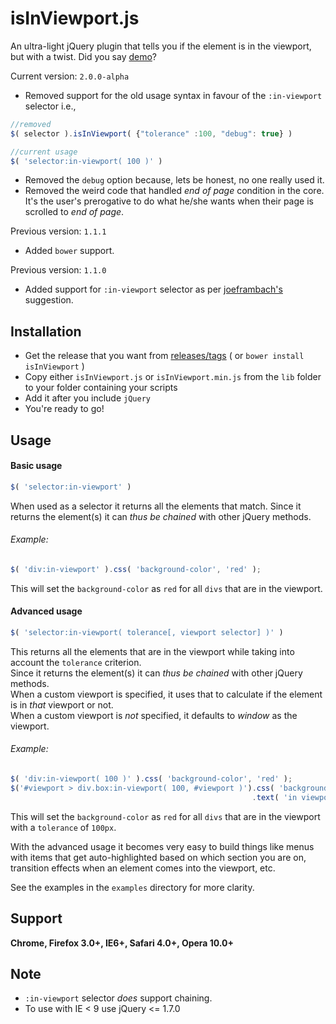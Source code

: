 isInViewport.js
================
An ultra-light jQuery plugin that tells you if the element is in the viewport, but with a twist.
Did you say [demo](http://experiments.muditameta.com/isInViewport/)?

Current version: `2.0.0-alpha`
- Removed support for the old usage syntax in favour of the `:in-viewport` selector i.e.,
```javascript
//removed
$( selector ).isInViewport( {"tolerance" :100, "debug": true} )

//current usage
$( 'selector:in-viewport( 100 )' )
```
- Removed the `debug` option because, lets be honest, no one really used it.
- Removed the weird code that handled *end of page* condition in the core. It's the user's 
prerogative to do what he/she wants when their page is scrolled to *end of page*.

Previous version: `1.1.1`
- Added `bower` support.

Previous version: `1.1.0`
- Added support for `:in-viewport` selector as per [joeframbach's](http://www.reddit.com/user/joeframbach) suggestion.

Installation
----------------
- Get the release that you want from [releases/tags](https://github.com/zeusdeux/isInViewport/releases) ( or `bower install isInViewport` )
-  Copy either `isInViewport.js` or `isInViewport.min.js` from the `lib` folder to your folder containing your scripts
- Add it after you include `jQuery`
- You're ready to go!

Usage
----------------
#### Basic usage

```javascript
$( 'selector:in-viewport' )
```
When used as a selector it returns all the elements that match. Since it returns the element(s) it can *thus be chained* with other jQuery methods. 

###### Example:
```javascript
$( 'div:in-viewport' ).css( 'background-color', 'red' );
```
This will set the `background-color` as `red` for all `divs` that are in the viewport.

#### Advanced usage

```javascript
$( 'selector:in-viewport( tolerance[, viewport selector] )' )
```
This returns all the elements that are in the viewport while taking into account the `tolerance` criterion.   
Since it returns the element(s) it can *thus be chained* with other jQuery methods.   
When a custom viewport is specified, it uses that to calculate if the element is in *that* viewport or not.   
When a custom viewport is *not* specified, it defaults to *window* as the viewport.

###### Example:
```javascript
$( 'div:in-viewport( 100 )' ).css( 'background-color', 'red' );
$('#viewport > div.box:in-viewport( 100, #viewport )').css( 'background-color', '#C5C7BC' )
                                                      .text( 'in viewport' );
```
This will set the `background-color` as `red` for all `divs` that are in the viewport with a `tolerance` of `100px`.   

With the advanced usage it becomes very easy to build things like menus with items that get auto-highlighted based on which section you are on, transition effects when an element comes into the viewport, etc.

See the examples in the `examples` directory for more clarity.

## Support
__Chrome, Firefox 3.0+, IE6+, Safari 4.0+, Opera 10.0+__

## Note
- `:in-viewport` selector *does* support chaining.
- To use with IE < 9 use jQuery <= 1.7.0
